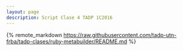 ```yaml
---
layout: page
description: Script Clase 4 TADP 1C2016
---	 	 	 	
```


{% remote_markdown https://raw.githubusercontent.com/tadp-utn-frba/tadp-clases/ruby-metabuilder/README.md %}
